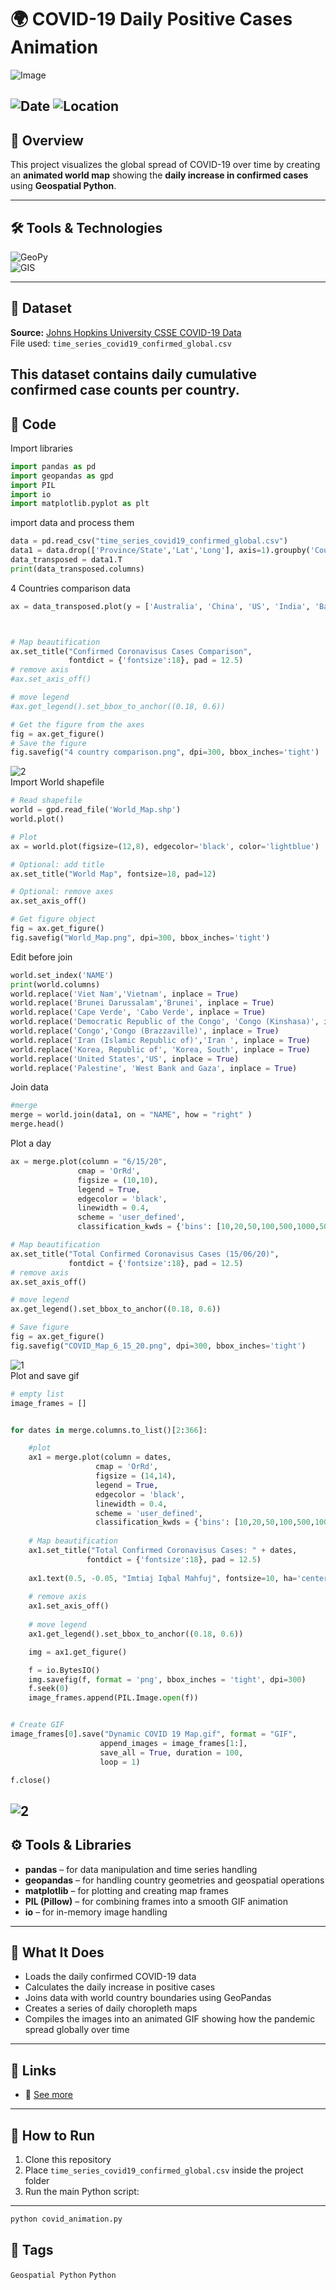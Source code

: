# 🌍 COVID-19 Daily Positive Cases Animation 


![Image](https://raw.githubusercontent.com/imtiajiqbalmahfuj/imtiajiqbal-portfolio/refs/heads/main/Projects/25013%20Global%20spread%20of%20COVID-19%20over%20time/Dynamic%20COVID%2019%20Map%20small.gif)  

![Date](https://img.shields.io/badge/16/09/2025-17/09/2025-blue) 
![Location](https://img.shields.io/badge/Location-Rajshahi-green) 
---

## 📝 Overview
This project visualizes the global spread of COVID-19 over time by creating an **animated world map** showing the **daily increase in confirmed cases** using **Geospatial Python**.

---  

## 🛠️ Tools & Technologies
![GeoPy](https://img.shields.io/badge/Geospatial-Python-red)  
![GIS](https://img.shields.io/badge/GIS-ArcGIS-green) 

---
## 📂 Dataset
**Source:** [Johns Hopkins University CSSE COVID-19 Data](https://github.com/CSSEGISandData/COVID-19)  
File used: `time_series_covid19_confirmed_global.csv`

This dataset contains daily cumulative confirmed case counts per country.
---
## 🐍 Code

Import libraries
``` python
import pandas as pd
import geopandas as gpd
import PIL
import io
import matplotlib.pyplot as plt
```
import data and process them
``` python
data = pd.read_csv("time_series_covid19_confirmed_global.csv")
data1 = data.drop(['Province/State','Lat','Long'], axis=1).groupby('Country/Region').sum()
data_transposed = data1.T
print(data_transposed.columns)
```
4 Countries comparison data
``` python
ax = data_transposed.plot(y = ['Australia', 'China', 'US', 'India', 'Bangladesh'], figsize = (12,8))



# Map beautification
ax.set_title("Confirmed Coronavisus Cases Comparison", 
             fontdict = {'fontsize':18}, pad = 12.5)
# remove axis
#ax.set_axis_off()

# move legend
#ax.get_legend().set_bbox_to_anchor((0.18, 0.6))

# Get the figure from the axes
fig = ax.get_figure()
# Save the figure
fig.savefig("4 country comparison.png", dpi=300, bbox_inches='tight')

```
![2](https://raw.githubusercontent.com/imtiajiqbalmahfuj/imtiajiqbal-portfolio/refs/heads/main/Projects/25013%20Global%20spread%20of%20COVID-19%20over%20time/4%20country%20comparison.png)  
Import World shapefile

``` python
# Read shapefile
world = gpd.read_file('World_Map.shp')
world.plot()

# Plot
ax = world.plot(figsize=(12,8), edgecolor='black', color='lightblue')

# Optional: add title
ax.set_title("World Map", fontsize=18, pad=12)

# Optional: remove axes
ax.set_axis_off()

# Get figure object
fig = ax.get_figure()
fig.savefig("World_Map.png", dpi=300, bbox_inches='tight')

```
Edit before join
``` python
world.set_index('NAME')
print(world.columns)
world.replace('Viet Nam','Vietnam', inplace = True)
world.replace('Brunei Darussalam','Brunei', inplace = True)
world.replace('Cape Verde', 'Cabo Verde', inplace = True)
world.replace('Democratic Republic of the Congo', 'Congo (Kinshasa)', inplace = True)
world.replace('Congo','Congo (Brazzaville)', inplace = True)
world.replace('Iran (Islamic Republic of)','Iran ', inplace = True)
world.replace('Korea, Republic of', 'Korea, South', inplace = True)
world.replace('United States','US', inplace = True)
world.replace('Palestine', 'West Bank and Gaza', inplace = True)
```
Join data
``` python
#merge
merge = world.join(data1, on = "NAME", how = "right" )
merge.head()
```
Plot a day
``` python
ax = merge.plot(column = "6/15/20",
               cmap = 'OrRd',
               figsize = (10,10),
               legend = True,
               edgecolor = 'black',
               linewidth = 0.4,
               scheme = 'user_defined',
               classification_kwds = {'bins': [10,20,50,100,500,1000,5000,10000,500000]})

# Map beautification
ax.set_title("Total Confirmed Coronavisus Cases (15/06/20)", 
             fontdict = {'fontsize':18}, pad = 12.5)
# remove axis
ax.set_axis_off()

# move legend
ax.get_legend().set_bbox_to_anchor((0.18, 0.6))

# Save figure
fig = ax.get_figure()
fig.savefig("COVID_Map_6_15_20.png", dpi=300, bbox_inches='tight')
```
![1](https://raw.githubusercontent.com/imtiajiqbalmahfuj/imtiajiqbal-portfolio/refs/heads/main/Projects/25013%20Global%20spread%20of%20COVID-19%20over%20time/COVID_Map_6_15_20.png)  
Plot and save gif
``` python
# empty list
image_frames = []


for dates in merge.columns.to_list()[2:366]:

    #plot
    ax1 = merge.plot(column = dates,
                   cmap = 'OrRd',
                   figsize = (14,14),
                   legend = True,
                   edgecolor = 'black',
                   linewidth = 0.4,
                   scheme = 'user_defined',
                   classification_kwds = {'bins': [10,20,50,100,500,1000,5000,10000,500000]})
    
    # Map beautification
    ax1.set_title("Total Confirmed Coronavisus Cases: " + dates, 
                 fontdict = {'fontsize':18}, pad = 12.5)
    
    ax1.text(0.5, -0.05, "Imtiaj Iqbal Mahfuj", fontsize=10, ha='center', transform=ax1.transAxes)
    
    # remove axis
    ax1.set_axis_off()
    
    # move legend
    ax1.get_legend().set_bbox_to_anchor((0.18, 0.6))

    img = ax1.get_figure()

    f = io.BytesIO()
    img.savefig(f, format = 'png', bbox_inches = 'tight', dpi=300)
    f.seek(0)
    image_frames.append(PIL.Image.open(f))


# Create GIF
image_frames[0].save("Dynamic COVID 19 Map.gif", format = "GIF",
                    append_images = image_frames[1:],
                    save_all = True, duration = 100, 
                    loop = 1)

f.close()
```
![2](https://raw.githubusercontent.com/imtiajiqbalmahfuj/imtiajiqbal-portfolio/refs/heads/main/Projects/25013%20Global%20spread%20of%20COVID-19%20over%20time/Dynamic%20COVID%2019%20Map%20small.gif)  
---

## ⚙️ Tools & Libraries
- **pandas** – for data manipulation and time series handling  
- **geopandas** – for handling country geometries and geospatial operations  
- **matplotlib** – for plotting and creating map frames  
- **PIL (Pillow)** – for combining frames into a smooth GIF animation  
- **io** – for in-memory image handling

---

## 🧠 What It Does
- Loads the daily confirmed COVID-19 data  
- Calculates the daily increase in positive cases  
- Joins data with world country boundaries using GeoPandas  
- Creates a series of daily choropleth maps  
- Compiles the images into an animated GIF showing how the pandemic spread globally over time


---

## 📎 Links
- 🔗 [See more](https://www.linkedin.com/posts/imtiajiqbalmahfuj_johnsabrhopkins-activity-7373465359313649666-vE4t?utm_source=share&utm_medium=member_desktop&rcm=ACoAAETCC3UBjMNBwycvXEm57I2FBEXCxvdKcM0)  

---


## 🏁 How to Run
1. Clone this repository  
2. Place `time_series_covid19_confirmed_global.csv` inside the project folder  
3. Run the main Python script:

---

```bash
python covid_animation.py
```

## 🔖 Tags
`Geospatial Python` `Python`





